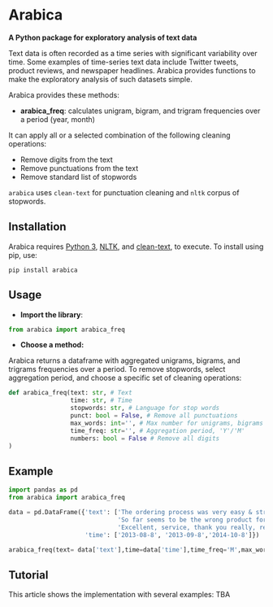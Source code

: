 # Arabica
**A Python package for exploratory analysis of text data**

Text data is often recorded as a time series with significant variability over time. Some examples of time-series text data include Twitter tweets, product reviews, and newspaper headlines. Arabica provides functions to make the exploratory analysis of such datasets simple.


Arabica provides these methods:

* **arabica_freq**: calculates unigram, bigram, and trigram frequencies over a period (year, month)

It can apply all or a selected combination of the following cleaning operations:

* Remove digits from the text
* Remove punctuations from the text
* Remove standard list of stopwords

`arabica` uses `clean-text` for punctuation cleaning and `nltk` corpus of stopwords.



## Installation

Arabica requires [Python 3](https://www.python.org/downloads/), 
[NLTK](http://www.nltk.org/install.html), and
[clean-text](https://pypi.org/project/cleantext/#description), to execute. To install using pip, use:

`pip install arabica`



## Usage

* **Import the library**:


``` python
from arabica import arabica_freq

```



* **Choose a method:**

Arabica returns a dataframe with aggregated unigrams, bigrams, and trigrams frequencies over a period.
To remove stopwords, select aggregation period, and choose a specific set of cleaning operations:

``` python
def arabica_freq(text: str, # Text
                 time: str, # Time
                 stopwords: str, # Language for stop words
                 punct: bool = False, # Remove all punctuations
                 max_words: int='', # Max number for unigrams, bigrams and trigrams displayed
                 time_freq: str='', # Aggregation period, 'Y'/'M'
                 numbers: bool = False # Remove all digits
) 
```

## Example


``` python
import pandas as pd
from arabica import arabica_freq
```


``` python
data = pd.DataFrame({'text': ['The ordering process was very easy & straight forward. They have great customer service and sorted any issues out very quickly.',
                              'So far seems to be the wrong product for me :-/',
                              'Excellent, service, thank you really, really, really much!!!'],
                     'time': ['2013-08-8', '2013-09-8','2014-10-8']})
```

``` python
arabica_freq(text= data['text'],time=data['time'],time_freq='M',max_words=2,stopwords='english', numbers = True, punct=True)
``` 

## Tutorial

This article shows the implementation with several examples: TBA

